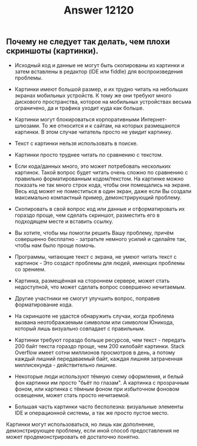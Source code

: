 ﻿---
title: "Answer 12120"
se.owner.user_id: 229437
se.owner.display_name: "Akina"
se.owner.link: "https://ru.meta.stackoverflow.com/users/229437/akina"
se.answer_id: 12120
se.question_id: 12119
se.post_type: answer
se.is_accepted: False
---
<h2>Почему не следует так делать, чем плохи скриншоты (картинки).</h2>
<ul>
<li><p>Исходный код и данные не могут быть скопированы из картинки и затем вставлены в редактор (IDE или fiddle) для воспроизведения проблемы.</p>
</li>
<li><p>Картинки имеют большой размер, и их трудно читать на небольших экранах мобильных устройств. К тому же они требуют много дискового пространства, которое на мобильных устройствах весьма ограничено, да и трафика уходит куда как больше.</p>
</li>
<li><p>Картинки могут блокироваться корпоративными Интернет-шлюзами. То же относится и к сайтам, на которых размещаются картинки. В этом случае читатель просто не увидит картинку.</p>
</li>
<li><p>Текст с картинки нельзя использовать в поиске.</p>
</li>
<li><p>Картинки просто труднее читать по сравнению с текстом.</p>
</li>
<li><p>Если кода/данных много, это может потребовать нескольких картинок. Такой вопрос будет читать очень сложно по сравнению с правильно форматированным кодом/текстом. На картинке можно показать не так много строк кода, чтобы они помещались на экране. Весь код может не поместиться в один экран, даже если Вы создали максимально компактный пример, демонстрирующий проблему.</p>
</li>
<li><p>Скопировать в свой вопрос код или данные и отформатировать их гораздо проще, чем сделать скриншот, разместить его в подходящем месте и вставить ссылку.</p>
</li>
<li><p>Вы хотите, чтобы мы помогли решить Вашу проблему, причём совершенно бесплатно - затратьте немного усилий и сделайте так, чтобы нам было проще помочь.</p>
</li>
<li><p>Программы, читающие текст с экрана, не умеют читать текст с картинок - Это создаст проблемы для людей, имеющих проблемы со зрением.</p>
</li>
<li><p>Картинка, размещённая на стороннем сервере, может стать недоступной, что может сделать вопрос совершенно нечитаемым.</p>
</li>
<li><p>Другие участники не смогут улучшить вопрос, поправив форматирование кода.</p>
</li>
<li><p>На скриншоте не удастся обнаружить случаи, когда проблема вызвана неотображаемым символом или символом Юникода, который лишь визуально совпадает с правильным.</p>
</li>
<li><p>Картинки требуют гораздо больше ресурсов, чем текст - передать 200 байт текста гораздо проще, чем 200 килобайт картинки. Stack Overflow имеет сотни миллионов просмотров в день, а потому каждый лишний передаваемый байт, каждая лишняя затраченная миллисекунда - действительно лишние.</p>
</li>
<li><p>Некоторые люди используют тёмную схему оформления, и белый фон картинки им просто &quot;бьёт по глазам&quot;. А картинка с прозрачным фоном, или картинка с тёмным фоном при избыточном фоновом освещении, может стать просто нечитаемой.</p>
</li>
<li><p>Большая часть картинки часто бесполезна: визуальные элементы IDE и операционной системы, а так же просто пустое место.</p>
</li>
</ul>
<p>Картинки могут использоваться, но лишь как дополнение, демонстрирующее проблему, если иной способ предоставления не может продемонстрировать её достаточно понятно.</p>
